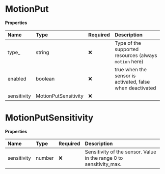 # MotionPut

**Properties**

| Name        | Type                 | Required | Description                                               |
| :---------- | :------------------- | :------- | :-------------------------------------------------------- |
| type\_      | string               | ❌       | Type of the supported resources (always `motion` here)    |
| enabled     | boolean              | ❌       | true when the sensor is activated, false when deactivated |
| sensitivity | MotionPutSensitivity | ❌       |                                                           |

# MotionPutSensitivity

**Properties**

| Name        | Type   | Required | Description                                                         |
| :---------- | :----- | :------- | :------------------------------------------------------------------ |
| sensitivity | number | ❌       | Sensitivity of the sensor. Value in the range 0 to sensitivity_max. |

<!-- This file was generated by liblab | https://liblab.com/ -->
